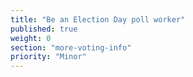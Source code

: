 ```yaml
---
title: "Be an Election Day poll worker"
published: true
weight: 0
section: "more-voting-info"
priority: "Minor"
---
```

